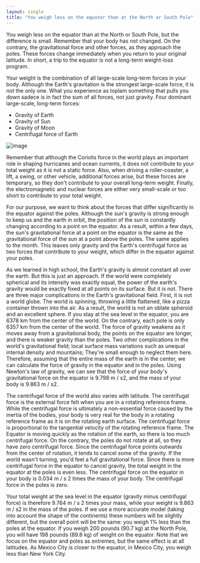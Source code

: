 ```yaml
---
layout: single
title: "You weigh less on the equator than at the North or South Pole"
---
```

You weigh less on the equator than at the North or South Pole, but the difference is small. Remember that your body has not changed. On the contrary, the gravitational force and other forces, as they approach the poles. These forces change immediately when you return to your original latitude. In short, a trip to the equator is not a long-term weight-loss program.

Your weight is the combination of all large-scale long-term forces in your body. Although the Earth's gravitation is the strongest large-scale force, it is not the only one. What you experience as toplam something that pulls you down sadece is in fact the sum of all forces, not just gravity. Four dominant large-scale, long-term forces:

- Gravity of Earth
- Gravity of Sun
- Gravity of Moon
- Centrifugal force of Earth

![image](https://images.unsplash.com/photo-1462331940025-496dfbfc7564?ixlib=rb-1.2.1&auto=format&fit=crop&w=827&q=80)

Remember that although the Coriolis force in the world plays an important role in shaping hurricanes and ocean currents, it does not contribute to your total weight as it is not a static force. Also, when driving a roller-coaster, a lift, a swing, or other vehicle, additional forces arise, but these forces are temporary, so they don't contribute to your overall long-term weight. Finally, the electromagnetic and nuclear forces are either very small-scale or too short to contribute to your total weight.

<script async src="//pagead2.googlesyndication.com/pagead/js/adsbygoogle.js"></script>
<ins class="adsbygoogle"
     style="display:block; text-align:center;"
     data-ad-layout="in-article"
     data-ad-format="fluid"
     data-ad-client="ca-pub-7868661326160958"
     data-ad-slot="3072558811"></ins>
<script>
     (adsbygoogle = window.adsbygoogle || []).push({});
</script>

For our purpose, we want to think about the forces that differ significantly in the equator against the poles. Although the sun's gravity is strong enough to keep us and the earth in orbit, the position of the sun is constantly changing according to a point on the equator. As a result, within a few days, the sun's gravitational force at a point on the equator is the same as the gravitational force of the sun at a point above the poles. The same applies to the month. This leaves only gravity and the Earth's centrifugal force as two forces that contribute to your weight, which differ in the equator against your poles.

As we learned in high school, the Earth's gravity is almost constant all over the earth. But this is just an approach. If the world were completely spherical and its intensity was exactly equal, the power of the earth's gravity would be exactly fixed at all points on its surface. But it is not. There are three major complications in the Earth's gravitational field. First, it is not a world globe. The world is spinning, throwing a little flattened, like a pizza container thrown into the air. As a result, the world is not an oblate spheroid and an excellent sphere. If you stay at the sea level in the equator, you are 6378 km from the center of the world. On the contrary, each pole is only 6357 km from the center of the world. The force of gravity weakens as it moves away from a gravitational body, the points on the equator are longer, and there is weaker gravity than the poles. Two other complications in the world's gravitational field; local surface mass variations such as unequal internal density and mountains; They're small enough to neglect them here. Therefore, assuming that the entire mass of the earth is in the center, we can calculate the force of gravity in the equator and in the poles. Using Newton's law of gravity, we can see that the force of your body's gravitational force on the equator is 9.798 m / s2, and the mass of your body is 9.863 m / s2.

<script async src="//pagead2.googlesyndication.com/pagead/js/adsbygoogle.js"></script>
<ins class="adsbygoogle"
     style="display:block; text-align:center;"
     data-ad-layout="in-article"
     data-ad-format="fluid"
     data-ad-client="ca-pub-7868661326160958"
     data-ad-slot="3072558811"></ins>
<script>
     (adsbygoogle = window.adsbygoogle || []).push({});
</script>

The centrifugal force of the world also varies with latitude. The centrifugal force is the external force felt when you are in a rotating reference frame. While the centrifugal force is ultimately a non-essential force caused by the inertia of the bodies, your body is very real for the body in a rotating reference frame as it is on the rotating earth surface. The centrifugal force is proportional to the tangential velocity of the rotating reference frame. The Equator is moving quickly as the rotation of the earth, so there is too much centrifugal force. On the contrary, the poles do not rotate at all, so they have zero centrifugal force. Since the centrifugal force points outwards from the center of rotation, it tends to cancel some of the gravity. If the world wasn't turning, you'd feel a full gravitational force. Since there is more centrifugal force in the equator to cancel gravity, the total weight in the equator at the poles is even less. The centrifugal force on the equator in your body is 0.034 m / s 2 times the mass of your body. The centrifugal force in the poles is zero.

Your total weight at the sea level in the equator (gravity minus centrifugal force) is therefore 9.764 m / s 2 times your mass, while your weight is 9.863 m / s2 in the mass of the poles. If we use a more accurate model (taking into account the shape of the continents) these numbers will be slightly different, but the overall point will be the same: you weigh 1% less than the poles at the equator. If you weigh 200 pounds (90.7 kg) at the North Pole, you will have 198 pounds (89.8 kg) of weight on the equator. Note that we focus on the equator and poles as extremes, but the same effect is at all latitudes. As Mexico City is closer to the equator, in Mexico City, you weigh less than New York City.

